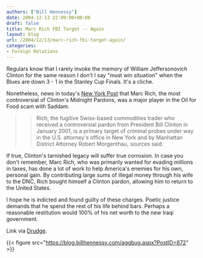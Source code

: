 ```yaml
---
authors: ["Bill Hennessy"]
date: 2004-12-13 22:09:00+00:00
draft: false
title: Marc Rich FBI Target -- Again
layout: blog
url: /2004/12/13/marc-rich-fbi-target-again/
categories:
- Foreign Relations
---
```


Regulars know that I rarely invoke the memory of William Jeffersonovich Clinton for the same reason I don't I say "must win situation" when the Blues are down 3 - 1 in the Stanley Cup Finals. It's a cliche.




Nonetheless, news in today's [New York Post](https://www.nypost.com/news/worldnews/36359.htm) that Marc Rich, the most controversial of Clinton's Midnight Pardons, was a major player in the Oil for Food scam with Saddam.




> 

> 
> > 

>> 
>> Rich, the fugitive Swiss-based commodities trader who received a controversial pardon from President Bill Clinton in January 2001, is a primary target of criminal probes under way in the U.S. attorney's office in New York and by Manhattan District Attorney Robert Morgenthau, sources said. 
>> 
>> 
> 
> 




If true, Clinton's tarnished legacy will suffer true corrosion. In case you don't remember, Marc Rich, who was primarily wanted for evading millions in taxes, has done a lot of work to help America's enemies for his own, personal gain. By contributing large sums of illegal money through his wife to the DNC, Rich bought himself a Clinton pardon, allowing him to return to the United States.




I hope he is indicted and found guilty of these charges. Poetic justice demands that he spend the rest of his life behind bars. Perhaps a reasonable restitution would 100% of his net worth to the new Iraqi government. 




Link via [Drudge](https://www.drudgereport.com).

{{< figure src="https://blog.billhennessy.com/aggbug.aspx?PostID=872" >}}

